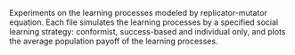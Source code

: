 Experiments on the learning processes modeled by replicator-mutator equation.
Each file simulates the learning processes by a specified social learning strategy: conformist, success-based and individual only, and plots the average population payoff of the learning processes.
